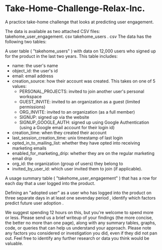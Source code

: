 # Take-Home-Challenge-Relax-Inc.

A practice take-home challenge that looks at predicting user engagement. 

The data is available as two attached CSV files: takehome_user_engagement. csv takehome_users . csv The data has the following two tables:

A user table ( "takehome_users" ) with data on 12,000 users who signed up for the product in the last two years. This table includes:

* name: the user's name
* object_id: the user's id 
* email: email address
* creation_source: how their account was created. This takes on one of 5 values:
     * PERSONAL_PROJECTS: invited to join another user's personal workspace
     * GUEST_INVITE: invited to an organization as a guest (limited permissions)
     * ORG_INVITE: invited to an organization (as a full member)
     * SIGNUP: signed up via the website
     * SIGNUP_GOOGLE_AUTH: signed up using Google Authentication (using a Google email account for their login id)
 * creation_time: when they created their account
 * last_session_creation_time: unix timestamp of last login
 * opted_in_to_mailing_list: whether they have opted into receiving marketing emails
 * enabled_for_marketing_drip: whether they are on the regular marketing email drip
 * org_id: the organization (group of users) they belong to
 * invited_by_user_id: which user invited them to join (if applicable).

A usage summary table ( "takehome_user_engagement" ) that has a row for each day that a user logged into the product.

Defining an "adopted user" as a user who has logged into the product on three separate days in at least one sevenday period , identify which factors predict future user adoption .

We suggest spending 12 hours on this, but you're welcome to spend more or less. Please send us a brief writeup of your findings (the more concise, the better no more than one page), along with any summary tables, graphs, code, or queries that can help us understand your approach. Please note any factors you considered or investigation you did, even if they did not pan out. Feel free to identify any further research or data you think would be valuable.
